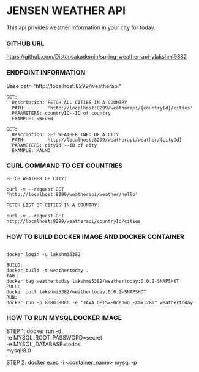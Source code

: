 # JENSEN WEATHER API

This api privides weather information in your city for today.
###  GITHUB URL
https://github.com/Distansakademin/spring-weather-api-ylakshmi5382

### ENDPOINT INFORMATION

Base path "http://localhost:8299/weatherapi"

```
GET: 
  Description: FETCH ALL CITIES IN A COUNTRY
  PATH:        'http://localhost:8299/weatherapi/{countryId}/cities'
  PARAMETERS: countryID--ID of country
  EXAMPLE: SWEDEN

GET:
  Description: GET WEATHER INFO OF A CITY
  PATH:        http://localhost:8299/weatherapi/weather/{cityId}
  PARAMETERS: cityId --ID of city
  EXAMPLE: MALMO
```

### CURL COMMAND TO GET COUNTRIES
```
FETCH WEATHER OF CITY:

curl -v --request GET  'http://localhost:8299/weatherapi/weather/hello'

FETCH LIST OF CITIES IN A COUNTRY: 

curl -v --request GET  http://localhost:8299/weatherapi/countryId/cities

```
### HOW TO BUILD DOCKER IMAGE AND DOCKER CONTAINER
```

docker login -u lakshmi5382

BUILD: 
docker build -t weathertoday .
TAG:
docker tag weathertoday lakshmi5382/weathertoday:0.0.2-SNAPSHOT
PULL:
docker pull lakshmi5382/weathertoday:0.0.2-SNAPSHOT
RUN:
docker run -p 8080:8080 -e "JAVA_OPTS=-Ddebug -Xmx128m" weathertoday
```
### HOW TO RUN MYSQL DOCKER IMAGE

STEP 1: docker run -d \
-e MYSQL_ROOT_PASSWORD=secret \
-e MYSQL_DATABASE=todos \
mysql:8.0

STEP 2: docker exec -i <container_name> mysql -p

